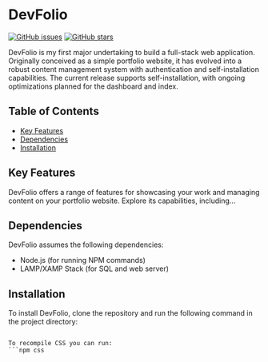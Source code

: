 # DevFolio

[![GitHub issues](https://img.shields.io/github/issues/asbedb/devfolio.svg)](https://github.com/asbedb/devfolio/issues)
[![GitHub stars](https://img.shields.io/github/stars/asbedb/devfolio.svg)](https://github.com/asbedb/devfolio/stargazers)

DevFolio is my first major undertaking to build a full-stack web application. Originally conceived as a simple portfolio website, it has evolved into a robust content management system with authentication and self-installation capabilities. The current release supports self-installation, with ongoing optimizations planned for the dashboard and index.

## Table of Contents
- [Key Features](#key-features)
- [Dependencies](#dependencies)
- [Installation](#installation)

## Key Features
DevFolio offers a range of features for showcasing your work and managing content on your portfolio website. Explore its capabilities, including...

## Dependencies
DevFolio assumes the following dependencies:

- Node.js (for running NPM commands)
- LAMP/XAMP Stack (for SQL and web server)

## Installation
To install DevFolio, clone the repository and run the following command in the project directory:

```npm install

To recompile CSS you can run:
```npm css
